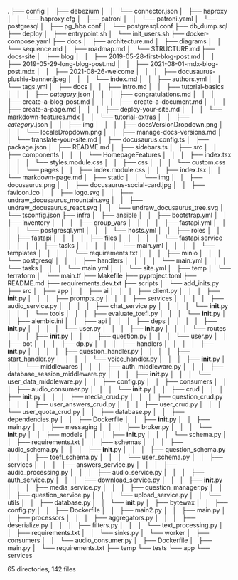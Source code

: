 .
├── config
│   ├── debezium
│   │   └── connector.json
│   ├── haproxy
│   │   └── haproxy.cfg
│   ├── patroni
│   │   └── patroni.yaml
│   └── postgresql
│       ├── pg_hba.conf
│       └── postgresql.conf
├── db_dump.sql
├── deploy
│   ├── entrypoint.sh
│   └── init_users.sh
├── docker-compose.yaml
├── docs
│   ├── architecture.md
│   ├── diagrams
│   │   └── sequence.md
│   ├── roadmap.md
│   └── STRUCTURE.md
├── docs-site
│   ├── blog
│   │   ├── 2019-05-28-first-blog-post.md
│   │   ├── 2019-05-29-long-blog-post.md
│   │   ├── 2021-08-01-mdx-blog-post.mdx
│   │   ├── 2021-08-26-welcome
│   │   │   ├── docusaurus-plushie-banner.jpeg
│   │   │   └── index.md
│   │   ├── authors.yml
│   │   └── tags.yml
│   ├── docs
│   │   ├── intro.md
│   │   ├── tutorial-basics
│   │   │   ├── _category_.json
│   │   │   ├── congratulations.md
│   │   │   ├── create-a-blog-post.md
│   │   │   ├── create-a-document.md
│   │   │   ├── create-a-page.md
│   │   │   ├── deploy-your-site.md
│   │   │   └── markdown-features.mdx
│   │   └── tutorial-extras
│   │       ├── _category_.json
│   │       ├── img
│   │       │   ├── docsVersionDropdown.png
│   │       │   └── localeDropdown.png
│   │       ├── manage-docs-versions.md
│   │       └── translate-your-site.md
│   ├── docusaurus.config.ts
│   ├── package.json
│   ├── README.md
│   ├── sidebars.ts
│   ├── src
│   │   ├── components
│   │   │   └── HomepageFeatures
│   │   │       ├── index.tsx
│   │   │       └── styles.module.css
│   │   ├── css
│   │   │   └── custom.css
│   │   └── pages
│   │       ├── index.module.css
│   │       ├── index.tsx
│   │       └── markdown-page.md
│   ├── static
│   │   └── img
│   │       ├── docusaurus.png
│   │       ├── docusaurus-social-card.jpg
│   │       ├── favicon.ico
│   │       ├── logo.svg
│   │       ├── undraw_docusaurus_mountain.svg
│   │       ├── undraw_docusaurus_react.svg
│   │       └── undraw_docusaurus_tree.svg
│   └── tsconfig.json
├── infra
│   ├── ansible
│   │   ├── bootstrap.yml
│   │   ├── inventory
│   │   │   ├── group_vars
│   │   │   │   ├── fastapi.yml
│   │   │   │   └── postgresql.yml
│   │   │   └── hosts.yml
│   │   ├── roles
│   │   │   ├── fastapi
│   │   │   │   ├── files
│   │   │   │   │   └── fastapi.service
│   │   │   │   ├── tasks
│   │   │   │   │   └── main.yml
│   │   │   │   └── templates
│   │   │   │       └── requirements.txt
│   │   │   ├── minio
│   │   │   └── postgresql
│   │   │       ├── handlers
│   │   │       │   └── main.yml
│   │   │       └── tasks
│   │   │           └── main.yml
│   │   └── site.yml
│   ├── temp
│   └── terraform
│       └── main.tf
├── Makefile
├── pyproject.toml
├── README.md
├── requirements.dev.txt
├── scripts
│   └── add_inits.py
├── src
│   ├── app
│   │   ├── ai
│   │   │   ├── client.py
│   │   │   ├── __init__.py
│   │   │   ├── prompts.py
│   │   │   ├── services
│   │   │   │   ├── audio_service.py
│   │   │   │   ├── chat_service.py
│   │   │   │   └── __init__.py
│   │   │   └── tools
│   │   │       ├── evaluate_toefl.py
│   │   │       └── __init__.py
│   │   ├── alembic.ini
│   │   ├── api
│   │   │   ├── deps
│   │   │   │   ├── __init__.py
│   │   │   │   └── user.py
│   │   │   ├── __init__.py
│   │   │   └── routes
│   │   │       ├── __init__.py
│   │   │       ├── question.py
│   │   │       └── user.py
│   │   ├── bot
│   │   │   ├── dp.py
│   │   │   ├── handlers
│   │   │   │   ├── __init__.py
│   │   │   │   ├── question_handler.py
│   │   │   │   ├── start_handler.py
│   │   │   │   └── voice_handler.py
│   │   │   ├── __init__.py
│   │   │   └── middlewares
│   │   │       ├── auth_middleware.py
│   │   │       ├── database_session_middleware.py
│   │   │       ├── __init__.py
│   │   │       └── user_data_middleware.py
│   │   ├── config.py
│   │   ├── consumers
│   │   │   ├── audio_consumer.py
│   │   │   └── __init__.py
│   │   ├── crud
│   │   │   ├── __init__.py
│   │   │   ├── media_crud.py
│   │   │   ├── question_crud.py
│   │   │   ├── user_answers_crud.py
│   │   │   ├── user_crud.py
│   │   │   └── user_quota_crud.py
│   │   ├── database.py
│   │   ├── dependencies.py
│   │   ├── Dockerfile
│   │   ├── __init__.py
│   │   ├── main.py
│   │   ├── messaging
│   │   │   ├── broker.py
│   │   │   └── __init__.py
│   │   ├── models
│   │   │   ├── __init__.py
│   │   │   └── schema.py
│   │   ├── requirements.txt
│   │   ├── schemas
│   │   │   ├── audio_schema.py
│   │   │   ├── __init__.py
│   │   │   ├── question_schema.py
│   │   │   ├── toefl_schema.py
│   │   │   └── user_schema.py
│   │   ├── services
│   │   │   ├── answers_service.py
│   │   │   ├── audio_processing.py
│   │   │   ├── audio_service.py
│   │   │   ├── auth_service.py
│   │   │   ├── download_service.py
│   │   │   ├── __init__.py
│   │   │   ├── media_service.py
│   │   │   ├── question_manager.py
│   │   │   ├── question_service.py
│   │   │   └── upload_service.py
│   │   └── utils
│   │       ├── database.py
│   │       └── __init__.py
│   ├── bytewax
│   │   ├── config.py
│   │   ├── Dockerfile
│   │   ├── main2.py
│   │   ├── main.py
│   │   ├── processors
│   │   │   ├── aggregators.py
│   │   │   ├── deserialize.py
│   │   │   ├── filters.py
│   │   │   └── text_processing.py
│   │   ├── requirements.txt
│   │   └── sinks.py
│   └── worker
│       ├── consumers
│       │   └── audio_consumer.py
│       ├── Dockerfile
│       ├── main.py
│       └── requirements.txt
├── temp
└── tests
    └── app
        └── services

65 directories, 142 files
